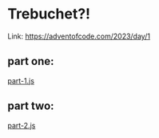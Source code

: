 # Trebuchet?!

Link: https://adventofcode.com/2023/day/1

## part one:
[part-1.js](part-1.js)

## part two:
[part-2.js](part-2.js)
